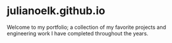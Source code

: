 # julianoelk.github.io
Welcome to my portfolio; a collection of my favorite projects and engineering work I have completed throughout the years.
